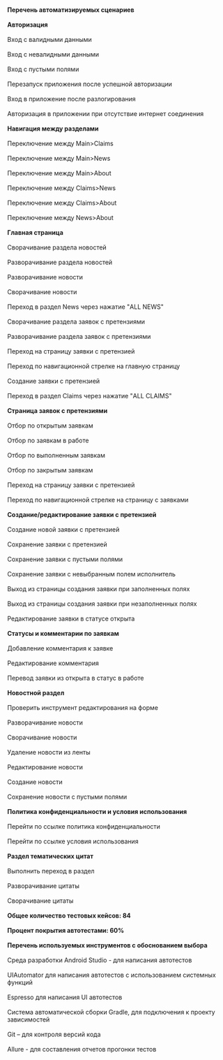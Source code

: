 <br/>**Перечень автоматизируемых сценариев**</br>
<br/>**Авторизация**</br>
<br/>Вход с валидными данными</br>
<br/>Вход с невалидными данными</br>
<br/>Вход с пустыми полями</br>
<br/>Перезапуск приложения после успешной авторизации</br>
<br/>Вход в приложение после разлогирования</br>
<br/>Авторизация в приложении при отсутствие интернет соединения</br>
<br/>**Навигация между разделами**</br>
<br/>Переключение между Main>Claims</br>
<br/>Переключение между Main>News</br>
<br/>Переключение между Main>About</br>
<br/>Переключение между Claims>News</br>
<br/>Переключение между Claims>About</br>
<br/>Переключение между News>About</br>
<br/>**Главная страница**</br>
<br/>Сворачивание раздела новостей</br>
<br/>Разворачивание раздела новостей</br>
<br/>Разворачивание новости</br>
<br/>Сворачивание новости</br>
<br/>Переход в раздел News через нажатие "ALL NEWS"</br>
<br/>Сворачивание раздела заявок с претензиями</br>
<br/>Разворачивание раздела заявок с претензиями</br>
<br/>Переход на страницу заявки с претензией</br>
<br/>Переход по навигационной стрелке на главную страницу</br>
<br/>Создание заявки с претензией</br>
<br/>Переход в раздел Claims через нажатие "ALL CLAIMS"</br>
<br/>**Страница заявок с претензиями**</br>
<br/>Отбор по открытым заявкам</br>
<br/>Отбор по заявкам в работе</br>
<br/>Отбор по выполненным заявкам</br>
<br/>Отбор по закрытым заявкам</br>
<br/>Переход на страницу заявки с претензией</br>
<br/>Переход по навигационной стрелке на страницу с заявками</br>
<br/>**Создание/редактирование заявки с претензией**</br>
<br/>Создание новой заявки с претензией</br>
<br/>Сохранение заявки с претензией</br>
<br/>Сохранение заявки с пустыми полями</br>
<br/>Сохранение заявки с невыбранным полем исполнитель</br>
<br/>Выход из страницы создания заявки при заполненных полях</br>
<br/>Выход из страницы создания заявки при незаполненных полях</br>
<br/>Редактирование заявки в статусе открыта</br>
<br/>**Статусы и комментарии по заявкам**</br>
<br/>Добавление комментария к заявке</br>
<br/>Редактирование комментария</br>
<br/>Перевод заявки из открыта в статус в работе</br>
<br/>**Новостной раздел**</br>
<br/>Проверить инструмент редактирования на форме</br>
<br/>Разворачивание новости</br>
<br/>Сворачивание новости</br>
<br/>Удаление новости из ленты</br>
<br/>Редактирование новости</br>
<br/>Создание новости</br>
<br/>Сохранение новости с пустыми полями</br>
<br/>**Политика конфиденциальности и условия использования**</br>
<br/>Перейти по ссылке политика конфиденциальности</br>
<br/>Перейти по ссылке условия использования</br>
<br/>**Раздел тематических цитат**</br>
<br/>Выполнить переход в раздел</br>
<br/>Разворачивание цитаты</br>
<br/>Сворачивание цитаты</br>
<br/>**Общее количество тестовых кейсов: 84</br>
<br/>Процент покрытия автотестами: 60%**</br>
<br/>**Перечень используемых инструментов с обоснованием выбора**</br>
<br/>Среда разработки Android Studio - для написания автотестов</br>
<br/>UIAutomator для написания автотестов с использованием системных функций</br>
<br/>Espresso для написания UI автотестов</br>
<br/>Система автоматической сборки Gradle, для подключения к проекту зависимостей</br>
<br/>Git – для контроля версий кода</br>
<br/>Allure - для составления отчетов прогонки тестов</br>
